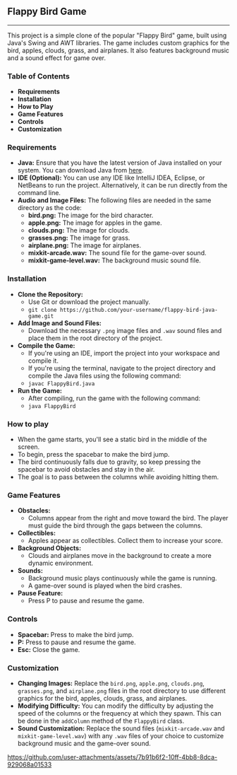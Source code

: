 <h2><b>Flappy Bird Game</b></h2>
<hr>
<p>This project is a simple clone of the popular "Flappy Bird" game, built using Java's Swing and AWT libraries. The game includes custom graphics for the bird, apples, clouds, grass, and airplanes. It also features background music and a sound effect for game over.</p>

<h3><b>Table of Contents</b></h3>
  <ul>
    <li><strong>Requirements</strong></li>
    <li><strong>Installation</strong></li>
    <li><strong>How to Play</strong></li>
    <li><strong>Game Features</strong></li>
    <li><strong>Controls</strong></li>
    <li><strong>Customization</strong></li>
</ul>
<h3><b>Requirements</b></h3>
<ul>
    <li><strong>Java:</strong> Ensure that you have the latest version of Java installed on your system. You can download Java from <a href="https://www.java.com">here</a>.</li>
    <li><strong>IDE (Optional):</strong> You can use any IDE like IntelliJ IDEA, Eclipse, or NetBeans to run the project. Alternatively, it can be run directly from the command line.</li>
    <li><strong>Audio and Image Files:</strong> The following files are needed in the same directory as the code:
        <ul>
            <li><strong>bird.png:</strong> The image for the bird character.</li>
            <li><strong>apple.png:</strong> The image for apples in the game.</li>
            <li><strong>clouds.png:</strong> The image for clouds.</li>
            <li><strong>grasses.png:</strong> The image for grass.</li>
            <li><strong>airplane.png:</strong> The image for airplanes.</li>
            <li><strong>mixkit-arcade.wav:</strong> The sound file for the game-over sound.</li>
            <li><strong>mixkit-game-level.wav:</strong> The background music sound file.</li>
        </ul>
    </li>
</ul>
<h3><b>Installation</b></h3>
<ul>
    <li><strong>Clone the Repository:</strong>
        <ul>
            <li>Use Git or download the project manually.</li>
            <li><code>git clone https://github.com/your-username/flappy-bird-java-game.git</code></li>
        </ul>
    </li>
    <li><strong>Add Image and Sound Files:</strong>
        <ul>
            <li>Download the necessary <code>.png</code> image files and <code>.wav</code> sound files and place them in the root directory of the project.</li>
        </ul>
    </li>
    <li><strong>Compile the Game:</strong>
        <ul>
            <li>If you're using an IDE, import the project into your workspace and compile it.</li>
            <li>If you're using the terminal, navigate to the project directory and compile the Java files using the following command:</li>
            <li><code>javac FlappyBird.java</code></li>
        </ul>
    </li>
    <li><strong>Run the Game:</strong>
        <ul>
            <li>After compiling, run the game with the following command:</li>
            <li><code>java FlappyBird</code></li>
        </ul>
    </li>
</ul>

<h3><b>How to play</b></h3>
<ul>
    <li>When the game starts, you'll see a static bird in the middle of the screen.</li>
    <li>To begin, press the spacebar to make the bird jump.</li>
    <li>The bird continuously falls due to gravity, so keep pressing the spacebar to avoid obstacles and stay in the air.</li>
    <li>The goal is to pass between the columns while avoiding hitting them.</li>
</ul>
<h3><b>Game Features</b></h3>
<ul>
    <li><strong>Obstacles:</strong>
        <ul>
            <li>Columns appear from the right and move toward the bird. The player must guide the bird through the gaps between the columns.</li>
        </ul>
    </li>
    <li><strong>Collectibles:</strong>
        <ul>
            <li>Apples appear as collectibles. Collect them to increase your score.</li>
        </ul>
    </li>
    <li><strong>Background Objects:</strong>
        <ul>
            <li>Clouds and airplanes move in the background to create a more dynamic environment.</li>
        </ul>
    </li>
    <li><strong>Sounds:</strong>
        <ul>
            <li>Background music plays continuously while the game is running.</li>
            <li>A game-over sound is played when the bird crashes.</li>
        </ul>
    </li>
    <li><strong>Pause Feature:</strong>
        <ul>
            <li>Press P to pause and resume the game.</li>
        </ul>
    </li>
</ul>
<h3><b>Controls</b></h3>
<ul>
    <li><strong>Spacebar:</strong> Press to make the bird jump.</li>
    <li><strong>P:</strong> Press to pause and resume the game.</li>
    <li><strong>Esc:</strong> Close the game.</li>
</ul>
<h3><b>Customization</b></h3> 
<ul>
    <li><strong>Changing Images:</strong> Replace the <code>bird.png</code>, <code>apple.png</code>, <code>clouds.png</code>, <code>grasses.png</code>, and <code>airplane.png</code> files in the root directory to use different graphics for the bird, apples, clouds, grass, and airplanes.</li>
    <li><strong>Modifying Difficulty:</strong> You can modify the difficulty by adjusting the speed of the columns or the frequency at which they spawn. This can be done in the <code>addColumn</code> method of the <code>FlappyBird</code> class.</li>
    <li><strong>Sound Customization:</strong> Replace the sound files (<code>mixkit-arcade.wav</code> and <code>mixkit-game-level.wav</code>) with any <code>.wav</code> files of your choice to customize background music and the game-over sound.</li>
</ul>


https://github.com/user-attachments/assets/7b91b6f2-10ff-4bb8-8dca-929068a01533


